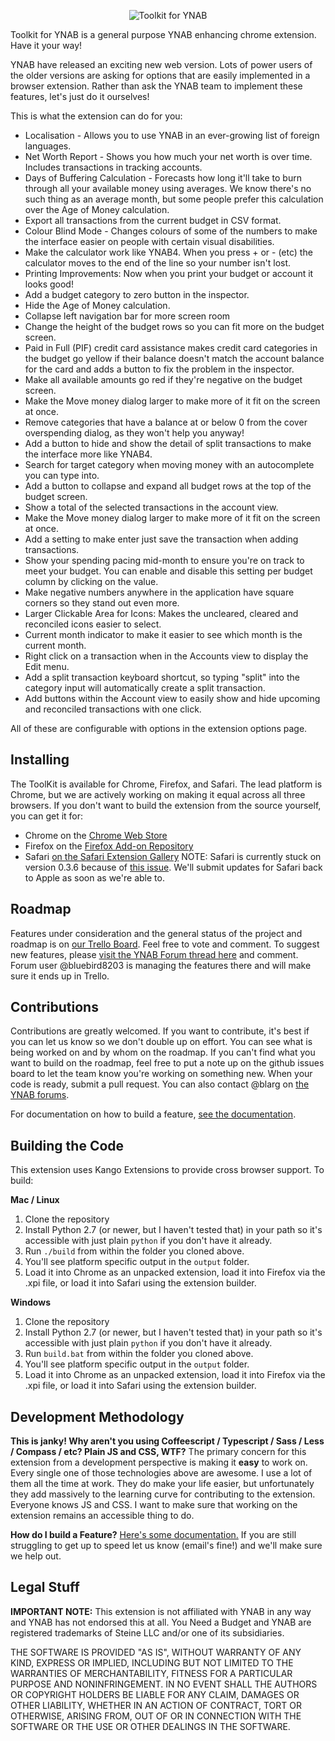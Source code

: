 <p align="center">
  <img src="http://i.imgur.com/SJhwBpU.png" alt="Toolkit for YNAB">
</p>

Toolkit for YNAB is a general purpose YNAB enhancing chrome extension. Have it your way!

YNAB have released an exciting new web version. Lots of power users of the older
versions are asking for options that are easily implemented in a browser extension.
Rather than ask the YNAB team to implement these features, let's just do it
ourselves!

This is what the extension can do for you:

- Localisation - Allows you to use YNAB in an ever-growing list of foreign languages.
- Net Worth Report - Shows you how much your net worth is over time. Includes transactions in tracking accounts.
- Days of Buffering Calculation - Forecasts how long it'll take to burn through all your available money using averages. We know there's no such thing as an average month, but some people prefer this calculation over the Age of Money calculation.
- Export all transactions from the current budget in CSV format.
- Colour Blind Mode - Changes colours of some of the numbers to make the interface easier on people with certain visual disabilities.
- Make the calculator work like YNAB4. When you press + or - (etc) the calculator moves to the end of the line so your number isn't lost.
- Printing Improvements: Now when you print your budget or account it looks good!
- Add a budget category to zero button in the inspector.
- Hide the Age of Money calculation.
- Collapse left navigation bar for more screen room
- Change the height of the budget rows so you can fit more on the budget screen.
- Paid in Full (PIF) credit card assistance makes credit card categories in the budget go yellow if their balance doesn't match the account balance for the card and adds a button to fix the problem in the inspector.
- Make all available amounts go red if they're negative on the budget screen.
- Make the Move money dialog larger to make more of it fit on the screen at once.
- Remove categories that have a balance at or below 0 from the cover overspending dialog, as they won't help you anyway!
- Add a button to hide and show the detail of split transactions to make the interface more like YNAB4.
- Search for target category when moving money with an autocomplete you can type into.
- Add a button to collapse and expand all budget rows at the top of the budget screen.
- Show a total of the selected transactions in the account view.
- Make the Move money dialog larger to make more of it fit on the screen at once.
- Add a setting to make enter just save the transaction when adding transactions.
- Show your spending pacing mid-month to ensure you're on track to meet your budget. You can enable and disable this setting per budget column by clicking on the value.
- Make negative numbers anywhere in the application have square corners so they stand out even more.
- Larger Clickable Area for Icons: Makes the uncleared, cleared and reconciled icons easier to select.
- Current month indicator to make it easier to see which month is the current month.
- Right click on a transaction when in the Accounts view to display the Edit menu.
- Add a split transaction keyboard shortcut, so typing "split" into the category input will automatically create a split transaction.
- Add buttons within the Account view to easily show and hide upcoming and reconciled transactions with one click.

All of these are configurable with options in the extension options page.

Installing
---------------
The ToolKit is available for Chrome, Firefox, and Safari. The lead platform is Chrome, but we are actively working on making it equal across all three browsers.
If you don't want to build the extension from the source yourself, you can get it for:

- Chrome on the [Chrome Web Store](https://chrome.google.com/webstore/detail/toolkit-for-ynab/lmhdkkhepllpnondndgpgclfjnlofgjl)
- Firefox on the [Firefox Add-on Repository](https://addons.mozilla.org/firefox/addon/toolkit-for-ynab/)
- Safari [on the Safari Extension Gallery](https://safari-extensions.apple.com/details/?id=com.kangoextensions.ynabenhanced-7M68YQDBSE) NOTE: Safari is currently stuck on version 0.3.6 because of [this issue](https://forums.developer.apple.com/thread/37551). We'll submit updates for Safari back to Apple as soon as we're able to.

Roadmap
-------

Features under consideration and the general status of the project and roadmap is on [our Trello Board](https://trello.com/b/EzOvXlil/ynab-enhanced-roadmap). Feel free to vote and comment. To suggest new features, please [visit the YNAB Forum thread here](http://forum.youneedabudget.com/discussion/47568) and comment. Forum user @bluebird8203 is managing the features there and will make sure it ends up in Trello.

Contributions
-------------

Contributions are greatly welcomed. If you want to contribute, it's best if you can let us know so we don't double up on effort. You can see what is being worked on and by whom on the roadmap. If you can't find what you want to build on the roadmap, feel free to put a note up on the github issues board to let the team know you're working on something new. When your code is ready, submit a pull request. You can also contact @blarg on [the YNAB forums](http://forum.youneedabudget.com).

For documentation on how to build a feature, [see the documentation](https://github.com/blargity/toolkit-for-ynab/blob/master/src/common/res/features/HOW_TO_BUILD_FEATURES.md).

Building the Code
-----------------
This extension uses Kango Extensions to provide cross browser support. To build:

**Mac / Linux**

1. Clone the repository
1. Install Python 2.7 (or newer, but I haven't tested that) in your path so it's accessible with just plain ```python``` if you don't have it already.
1. Run ```./build``` from within the folder you cloned above.
1. You'll see platform specific output in the ```output``` folder.
1. Load it into Chrome as an unpacked extension, load it into Firefox via the .xpi file, or load it into Safari using the extension builder.

**Windows**

1. Clone the repository
1. Install Python 2.7 (or newer, but I haven't tested that) in your path so it's accessible with just plain ```python``` if you don't have it already.
1. Run ```build.bat``` from within the folder you cloned above.
1. You'll see platform specific output in the ```output``` folder.
1. Load it into Chrome as an unpacked extension, load it into Firefox via the .xpi file, or load it into Safari using the extension builder.

Development Methodology
-----------------------

**This is janky! Why aren't you using Coffeescript / Typescript / Sass / Less / Compass / etc? Plain JS and CSS, WTF?**
The primary concern for this extension from a development perspective is making it **easy** to work on. Every single one of those technologies above are awesome. I use a lot of them all the time at work. They do make your life easier, but unfortunately they add massively to the learning curve for contributing to the extension. Everyone knows JS and CSS. I want to make sure that working on the extension remains an accessible thing to do.

**How do I build a Feature?**
[Here's some documentation.](https://github.com/blargity/toolkit-for-ynab/blob/master/src/common/res/features/HOW_TO_BUILD_FEATURES.md) If you are still struggling to get up to speed let us know (email's fine!) and we'll make sure we help out.

Legal Stuff
-----------

**IMPORTANT NOTE:** This extension is not affiliated with YNAB in any way and YNAB has not endorsed this at all. You Need a Budget and YNAB are registered trademarks of Steine LLC and/or one of its subsidiaries.

THE SOFTWARE IS PROVIDED "AS IS", WITHOUT WARRANTY OF ANY KIND, EXPRESS OR
IMPLIED, INCLUDING BUT NOT LIMITED TO THE WARRANTIES OF MERCHANTABILITY,
FITNESS FOR A PARTICULAR PURPOSE AND NONINFRINGEMENT. IN NO EVENT SHALL THE
AUTHORS OR COPYRIGHT HOLDERS BE LIABLE FOR ANY CLAIM, DAMAGES OR OTHER
LIABILITY, WHETHER IN AN ACTION OF CONTRACT, TORT OR OTHERWISE, ARISING FROM,
OUT OF OR IN CONNECTION WITH THE SOFTWARE OR THE USE OR OTHER DEALINGS IN THE
SOFTWARE.
